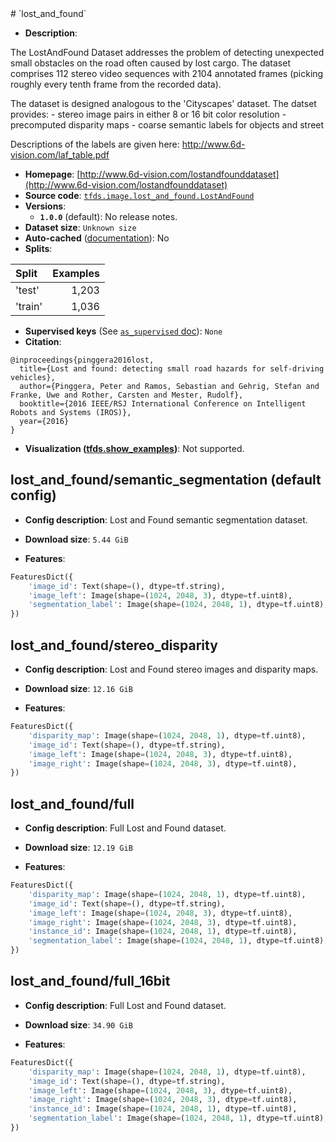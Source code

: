 <div itemscope itemtype="http://schema.org/Dataset">
  <div itemscope itemprop="includedInDataCatalog" itemtype="http://schema.org/DataCatalog">
    <meta itemprop="name" content="TensorFlow Datasets" />
  </div>
  <meta itemprop="name" content="lost_and_found" />
  <meta itemprop="description" content="The LostAndFound Dataset addresses the problem of detecting unexpected small obstacles on&#10;the road often caused by lost cargo. The dataset comprises 112 stereo video sequences&#10;with 2104 annotated frames (picking roughly every tenth frame from the recorded data).&#10;&#10;The dataset is designed analogous to the &#x27;Cityscapes&#x27; dataset. The datset provides:&#10;- stereo image pairs in either 8 or 16 bit color resolution&#10;- precomputed disparity maps&#10;- coarse semantic labels for objects and street&#10;&#10;Descriptions of the labels are given here: http://www.6d-vision.com/laf_table.pdf&#10;&#10;To use this dataset:&#10;&#10;```python&#10;import tensorflow_datasets as tfds&#10;&#10;ds = tfds.load(&#x27;lost_and_found&#x27;, split=&#x27;train&#x27;)&#10;for ex in ds.take(4):&#10;  print(ex)&#10;```&#10;&#10;See [the guide](https://www.tensorflow.org/datasets/overview) for more&#10;informations on [tensorflow_datasets](https://www.tensorflow.org/datasets).&#10;&#10;" />
  <meta itemprop="url" content="https://www.tensorflow.org/datasets/catalog/lost_and_found" />
  <meta itemprop="sameAs" content="http://www.6d-vision.com/lostandfounddataset" />
  <meta itemprop="citation" content="@inproceedings{pinggera2016lost,&#10;  title={Lost and found: detecting small road hazards for self-driving vehicles},&#10;  author={Pinggera, Peter and Ramos, Sebastian and Gehrig, Stefan and Franke, Uwe and Rother, Carsten and Mester, Rudolf},&#10;  booktitle={2016 IEEE/RSJ International Conference on Intelligent Robots and Systems (IROS)},&#10;  year={2016}&#10;}" />
</div>
# `lost_and_found`

*   **Description**:

The LostAndFound Dataset addresses the problem of detecting unexpected small
obstacles on the road often caused by lost cargo. The dataset comprises 112
stereo video sequences with 2104 annotated frames (picking roughly every tenth
frame from the recorded data).

The dataset is designed analogous to the 'Cityscapes' dataset. The datset
provides: - stereo image pairs in either 8 or 16 bit color resolution -
precomputed disparity maps - coarse semantic labels for objects and street

Descriptions of the labels are given here:
http://www.6d-vision.com/laf_table.pdf

*   **Homepage**:
    [http://www.6d-vision.com/lostandfounddataset](http://www.6d-vision.com/lostandfounddataset)
*   **Source code**:
    [`tfds.image.lost_and_found.LostAndFound`](https://github.com/tensorflow/datasets/tree/master/tensorflow_datasets/image/lost_and_found.py)
*   **Versions**:
    *   **`1.0.0`** (default): No release notes.
*   **Dataset size**: `Unknown size`
*   **Auto-cached**
    ([documentation](https://www.tensorflow.org/datasets/performances#auto-caching)):
    No
*   **Splits**:

Split   | Examples
:------ | -------:
'test'  | 1,203
'train' | 1,036

*   **Supervised keys** (See
    [`as_supervised` doc](https://www.tensorflow.org/datasets/api_docs/python/tfds/load#args)):
    `None`
*   **Citation**:

```
@inproceedings{pinggera2016lost,
  title={Lost and found: detecting small road hazards for self-driving vehicles},
  author={Pinggera, Peter and Ramos, Sebastian and Gehrig, Stefan and Franke, Uwe and Rother, Carsten and Mester, Rudolf},
  booktitle={2016 IEEE/RSJ International Conference on Intelligent Robots and Systems (IROS)},
  year={2016}
}
```

*   **Visualization
    ([tfds.show_examples](https://www.tensorflow.org/datasets/api_docs/python/tfds/visualization/show_examples))**:
    Not supported.

## lost_and_found/semantic_segmentation (default config)

*   **Config description**: Lost and Found semantic segmentation dataset.

*   **Download size**: `5.44 GiB`
*   **Features**:

```python
FeaturesDict({
    'image_id': Text(shape=(), dtype=tf.string),
    'image_left': Image(shape=(1024, 2048, 3), dtype=tf.uint8),
    'segmentation_label': Image(shape=(1024, 2048, 1), dtype=tf.uint8),
})
```

## lost_and_found/stereo_disparity

*   **Config description**: Lost and Found stereo images and disparity maps.

*   **Download size**: `12.16 GiB`
*   **Features**:

```python
FeaturesDict({
    'disparity_map': Image(shape=(1024, 2048, 1), dtype=tf.uint8),
    'image_id': Text(shape=(), dtype=tf.string),
    'image_left': Image(shape=(1024, 2048, 3), dtype=tf.uint8),
    'image_right': Image(shape=(1024, 2048, 3), dtype=tf.uint8),
})
```

## lost_and_found/full

*   **Config description**: Full Lost and Found dataset.

*   **Download size**: `12.19 GiB`
*   **Features**:

```python
FeaturesDict({
    'disparity_map': Image(shape=(1024, 2048, 1), dtype=tf.uint8),
    'image_id': Text(shape=(), dtype=tf.string),
    'image_left': Image(shape=(1024, 2048, 3), dtype=tf.uint8),
    'image_right': Image(shape=(1024, 2048, 3), dtype=tf.uint8),
    'instance_id': Image(shape=(1024, 2048, 1), dtype=tf.uint8),
    'segmentation_label': Image(shape=(1024, 2048, 1), dtype=tf.uint8),
})
```

## lost_and_found/full_16bit

*   **Config description**: Full Lost and Found dataset.

*   **Download size**: `34.90 GiB`
*   **Features**:

```python
FeaturesDict({
    'disparity_map': Image(shape=(1024, 2048, 1), dtype=tf.uint8),
    'image_id': Text(shape=(), dtype=tf.string),
    'image_left': Image(shape=(1024, 2048, 3), dtype=tf.uint8),
    'image_right': Image(shape=(1024, 2048, 3), dtype=tf.uint8),
    'instance_id': Image(shape=(1024, 2048, 1), dtype=tf.uint8),
    'segmentation_label': Image(shape=(1024, 2048, 1), dtype=tf.uint8),
})
```
